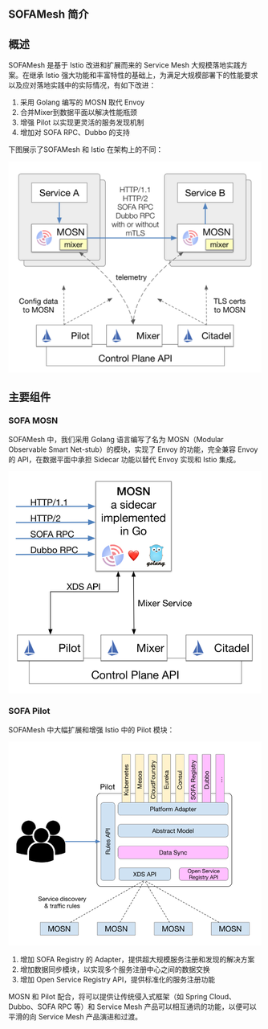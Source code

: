 ## SOFAMesh 简介

## 概述

SOFAMesh 是基于 Istio 改进和扩展而来的 Service Mesh 大规模落地实践方案。在继承 Istio 强大功能和丰富特性的基础上，为满足大规模部署下的性能要求以及应对落地实践中的实际情况，有如下改进：

1. 采用 Golang 编写的 MOSN 取代 Envoy
2. 合并Mixer到数据平面以解决性能瓶颈
3. 增强 Pilot 以实现更灵活的服务发现机制
4. 增加对 SOFA RPC、Dubbo 的支持

下图展示了SOFAMesh 和 Istio 在架构上的不同：

![SOFAMesh 架构图](./resources/sofa-mesh-arch.png)

## 主要组件

### SOFA MOSN

SOFAMesh 中，我们采用 Golang 语言编写了名为 MOSN（Modular Observable Smart Net-stub）的模块，实现了 Envoy 的功能，完全兼容 Envoy 的 API，在数据平面中承担 Sidecar 功能以替代 Envoy 实现和 Istio 集成。

![](./resources/mosn-sofa-mesh-golang-sidecar.png)

### SOFA Pilot

SOFAMesh 中大幅扩展和增强 Istio 中的 Pilot 模块：

![](./resources/sofa-mesh-pilot.png)

1. 增加 SOFA Registry 的 Adapter，提供超大规模服务注册和发现的解决方案
2. 增加数据同步模块，以实现多个服务注册中心之间的数据交换
3. 增加 Open Service Registry API，提供标准化的服务注册功能

MOSN 和 Pilot 配合，将可以提供让传统侵入式框架（如 Spring Cloud、Dubbo、SOFA RPC 等）和 Service Mesh 产品可以相互通讯的功能，以便可以平滑的向 Service Mesh 产品演进和过渡。
